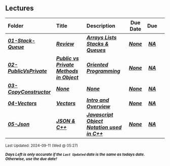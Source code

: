 ## Lectures

| Folder | Title | Description | Due Date | Due |  |
|:------|:------|:------|:-----:|:-----:|-----|
| ***<a href="https://github.com/rugbyprof/2143-Object-Oriented-Programming/tree/master/Lectures/01-Stack-Queue">01-Stack-Queue</a>*** | ***<a href="https://github.com/rugbyprof/2143-Object-Oriented-Programming/tree/master/Lectures/01-Stack-Queue"> Review </a>*** | ***<a href="https://github.com/rugbyprof/2143-Object-Oriented-Programming/tree/master/Lectures/01-Stack-Queue"> Arrays Lists Stacks & Queues</a>*** | ***<a href="https://github.com/rugbyprof/2143-Object-Oriented-Programming/tree/master/Lectures/01-Stack-Queue">None</a>*** | ***<a href="https://github.com/rugbyprof/2143-Object-Oriented-Programming/tree/master/Lectures/01-Stack-Queue"> NA</a>*** |  |
| ***<a href="https://github.com/rugbyprof/2143-Object-Oriented-Programming/tree/master/Lectures/02-PublicVsPrivate">02-PublicVsPrivate</a>*** | ***<a href="https://github.com/rugbyprof/2143-Object-Oriented-Programming/tree/master/Lectures/02-PublicVsPrivate"> Public vs Private Methods in Object</a>*** | ***<a href="https://github.com/rugbyprof/2143-Object-Oriented-Programming/tree/master/Lectures/02-PublicVsPrivate">Oriented Programming</a>*** | ***<a href="https://github.com/rugbyprof/2143-Object-Oriented-Programming/tree/master/Lectures/02-PublicVsPrivate">None</a>*** | ***<a href="https://github.com/rugbyprof/2143-Object-Oriented-Programming/tree/master/Lectures/02-PublicVsPrivate"> NA</a>*** |  |
| ***<a href="https://github.com/rugbyprof/2143-Object-Oriented-Programming/tree/master/Lectures/03-CopyConstructor">03-CopyConstructor</a>*** | ***<a href="https://github.com/rugbyprof/2143-Object-Oriented-Programming/tree/master/Lectures/03-CopyConstructor">None</a>*** | ***<a href="https://github.com/rugbyprof/2143-Object-Oriented-Programming/tree/master/Lectures/03-CopyConstructor">None</a>*** | ***<a href="https://github.com/rugbyprof/2143-Object-Oriented-Programming/tree/master/Lectures/03-CopyConstructor">None</a>*** | ***<a href="https://github.com/rugbyprof/2143-Object-Oriented-Programming/tree/master/Lectures/03-CopyConstructor"> NA</a>*** |  |
| ***<a href="https://github.com/rugbyprof/2143-Object-Oriented-Programming/tree/master/Lectures/04-Vectors">04-Vectors</a>*** | ***<a href="https://github.com/rugbyprof/2143-Object-Oriented-Programming/tree/master/Lectures/04-Vectors"> Vectors </a>*** | ***<a href="https://github.com/rugbyprof/2143-Object-Oriented-Programming/tree/master/Lectures/04-Vectors"> Intro and Overview</a>*** | ***<a href="https://github.com/rugbyprof/2143-Object-Oriented-Programming/tree/master/Lectures/04-Vectors">None</a>*** | ***<a href="https://github.com/rugbyprof/2143-Object-Oriented-Programming/tree/master/Lectures/04-Vectors"> NA</a>*** |  |
| ***<a href="https://github.com/rugbyprof/2143-Object-Oriented-Programming/tree/master/Lectures/05-Json">05-Json</a>*** | ***<a href="https://github.com/rugbyprof/2143-Object-Oriented-Programming/tree/master/Lectures/05-Json"> JSON & C++ </a>*** | ***<a href="https://github.com/rugbyprof/2143-Object-Oriented-Programming/tree/master/Lectures/05-Json"> Javascript Object Notation used in C++</a>*** | ***<a href="https://github.com/rugbyprof/2143-Object-Oriented-Programming/tree/master/Lectures/05-Json">None</a>*** | ***<a href="https://github.com/rugbyprof/2143-Object-Oriented-Programming/tree/master/Lectures/05-Json"> NA</a>*** |  |

<sup>Last Updated: 2024-09-11 (Wed @ 05:27)</sup> 

<sup>***Days Left is only accurate if the `Last Updated` date is the same as todays date. Otherwise, use the due date!***</sup> 
